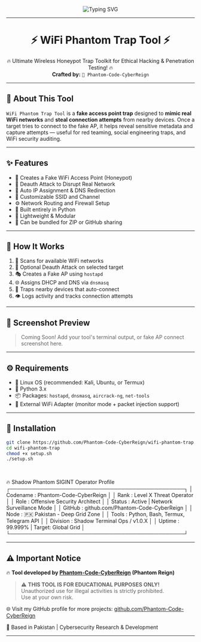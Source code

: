 <!-- Animated Typing Header -->
<p align="center">
  <img src="https://readme-typing-svg.demolab.com?font=Fira+Code&duration=3000&pause=1000&color=36BCF7&center=true&vCenter=true&width=700&lines=Welcome+to+WiFi+Phantom+Trap+Tool!;Coded+by+Phantom-Code-CyberReign;WiFi+Honeypot+%F0%9F%9A%80+%2B+Deauth+Trap+Tool" alt="Typing SVG" />
</p>

---

<h1 align="center">⚡ WiFi Phantom Trap Tool ⚡</h1>

<p align="center">
🔥 Ultimate Wireless Honeypot Trap Toolkit for Ethical Hacking & Penetration Testing! 🔥 <br>
<b>Crafted by:</b> <code>👤 Phantom-Code-CyberReign</code>
</p>

---

## 🚀 About This Tool

`WiFi Phantom Trap Tool` is a **fake access point trap** designed to **mimic real WiFi networks** and **steal connection attempts** from nearby devices. Once a target tries to connect to the fake AP, it helps reveal sensitive metadata and capture attempts — useful for red teaming, social engineering traps, and WiFi security auditing.

---

## ✨ Features

- 📡 Creates a Fake WiFi Access Point (Honeypot)
- 🛑 Deauth Attack to Disrupt Real Network
- 🎯 Auto IP Assignment & DNS Redirection
- 🧠 Customizable SSID and Channel
- ⚙️ Network Routing and Firewall Setup
- 🐍 Built entirely in Python
- 🧪 Lightweight & Modular
- 🧲 Can be bundled for ZIP or GitHub sharing

---

## 🧠 How It Works

1. 🎯 Scans for available WiFi networks
2. 🧨 Optional Deauth Attack on selected target
3. 🎭 Creates a Fake AP using `hostapd`
4. 🌐 Assigns DHCP and DNS via `dnsmasq`
5. 📡 Traps nearby devices that auto-connect
6. 👁️ Logs activity and tracks connection attempts

---

## 📸 Screenshot Preview

> Coming Soon! Add your tool's terminal output, or fake AP connect screenshot here.

---

## ⚙️ Requirements

- 🐧 Linux OS (recommended: Kali, Ubuntu, or Termux)
- 🧩 Python 3.x
- 📦 Packages: `hostapd`, `dnsmasq`, `aircrack-ng`, `net-tools`
- 🛜 External WiFi Adapter (monitor mode + packet injection support)

---

## 🧰 Installation

```bash
git clone https://github.com/Phantom-Code-CyberReign/wifi-phantom-trap.git
cd wifi-phantom-trap
chmod +x setup.sh
./setup.sh


```

<br>

🔥 Shadow Phantom SIGINT Operator Profile
┌───────────────────────────────────────────────┐
│ Codename : Phantom-Code-CyberReign            │
│ Rank     : Level X Threat Operator            │
│ Role     : Offensive Security Architect       │
│ Status   : Active | Network Surveillance Mode │
│ GitHub   : github.com/Phantom-Code-CyberReign │
│ Node     : 🇵🇰 Pakistan - Deep Grid Zone       │
│ Tools    : Python, Bash, Termux, Telegram API │
│ Division : Shadow Terminal Ops / v1.0.X       │
│ Uptime   : 99.999% | Target: Global Grid      │
└───────────────────────────────────────────────┘


---

## ⚠️ Important Notice

🔥 **Tool developed by [Phantom-Code-CyberReign](https://github.com/Phantom-Code-CyberReign) (Phantom Reign)**

> ⚠️ **THIS TOOL IS FOR EDUCATIONAL PURPOSES ONLY!**  
> Unauthorized use for illegal activities is strictly prohibited.  
> Use at your own risk.

🌐 Visit my GitHub profile for more projects: [github.com/Phantom-Code-CyberReign](https://github.com/Phantom-Code-CyberReign)

🏴 Based in Pakistan | Cybersecurity Research & Development

---

